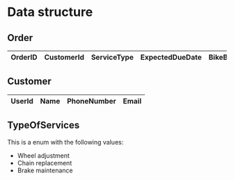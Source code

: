 # Data structure

## Order
| OrderID | CustomerId | ServiceType | ExpectedDueDate | BikeBrand | Notes |
| ------- | ---------- | ----------- | --------------- | -------- | ----- |

## Customer

| UserId | Name | PhoneNumber | Email |
| ------ | ---- | ----------- | ----- |


## TypeOfServices
This is a enum with the following values:
* Wheel adjustment
* Chain replacement
* Brake maintenance